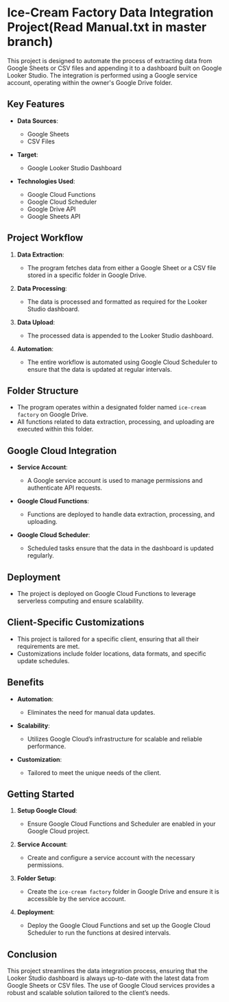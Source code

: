 # Ice-Cream Factory Data Integration Project(Read Manual.txt in master branch)

This project is designed to automate the process of extracting data from Google Sheets or CSV files and appending it to a dashboard built on Google Looker Studio. The integration is performed using a Google service account, operating within the owner's Google Drive folder.

## Key Features

- **Data Sources**: 
  - Google Sheets
  - CSV Files

- **Target**: 
  - Google Looker Studio Dashboard

- **Technologies Used**: 
  - Google Cloud Functions
  - Google Cloud Scheduler
  - Google Drive API
  - Google Sheets API

## Project Workflow

1. **Data Extraction**:
    - The program fetches data from either a Google Sheet or a CSV file stored in a specific folder in Google Drive.

2. **Data Processing**:
    - The data is processed and formatted as required for the Looker Studio dashboard.

3. **Data Upload**:
    - The processed data is appended to the Looker Studio dashboard.

4. **Automation**:
    - The entire workflow is automated using Google Cloud Scheduler to ensure that the data is updated at regular intervals.

## Folder Structure

- The program operates within a designated folder named `ice-cream factory` on Google Drive.
- All functions related to data extraction, processing, and uploading are executed within this folder.

## Google Cloud Integration

- **Service Account**: 
  - A Google service account is used to manage permissions and authenticate API requests.
  
- **Google Cloud Functions**:
  - Functions are deployed to handle data extraction, processing, and uploading.
  
- **Google Cloud Scheduler**:
  - Scheduled tasks ensure that the data in the dashboard is updated regularly.

## Deployment

- The project is deployed on Google Cloud Functions to leverage serverless computing and ensure scalability.

## Client-Specific Customizations

- This project is tailored for a specific client, ensuring that all their requirements are met.
- Customizations include folder locations, data formats, and specific update schedules.

## Benefits

- **Automation**: 
  - Eliminates the need for manual data updates.
  
- **Scalability**: 
  - Utilizes Google Cloud’s infrastructure for scalable and reliable performance.
  
- **Customization**: 
  - Tailored to meet the unique needs of the client.

## Getting Started

1. **Setup Google Cloud**:
    - Ensure Google Cloud Functions and Scheduler are enabled in your Google Cloud project.
    
2. **Service Account**:
    - Create and configure a service account with the necessary permissions.
    
3. **Folder Setup**:
    - Create the `ice-cream factory` folder in Google Drive and ensure it is accessible by the service account.
    
4. **Deployment**:
    - Deploy the Google Cloud Functions and set up the Google Cloud Scheduler to run the functions at desired intervals.

## Conclusion

This project streamlines the data integration process, ensuring that the Looker Studio dashboard is always up-to-date with the latest data from Google Sheets or CSV files. The use of Google Cloud services provides a robust and scalable solution tailored to the client’s needs.
